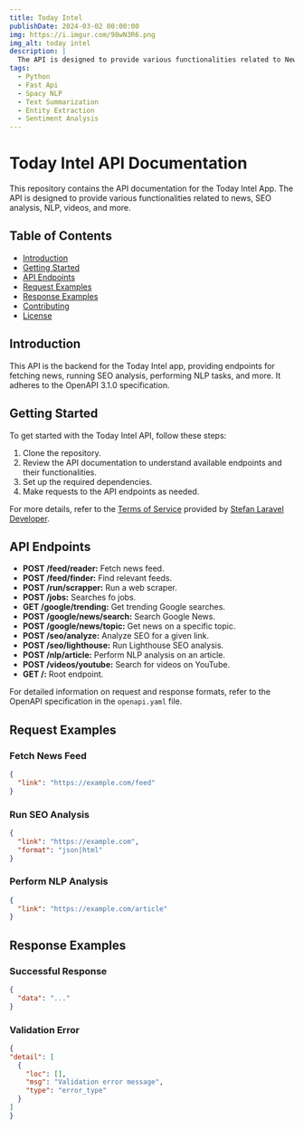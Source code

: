 ```yaml
---
title: Today Intel
publishDate: 2024-03-02 00:00:00
img: https://i.imgur.com/98wN3R6.png
img_alt: today intel
description: |
  The API is designed to provide various functionalities related to News, Trends, Article Summarization
tags:
  - Python
  - Fast Api
  - Spacy NLP
  - Text Summarization
  - Entity Extraction
  - Sentiment Analysis
---
```


# Today Intel API Documentation

This repository contains the API documentation for the Today Intel App.
The API is designed to provide various functionalities related to news, SEO analysis, NLP, videos, and more.

## Table of Contents

- [Introduction](#introduction)
- [Getting Started](#getting-started)
- [API Endpoints](#api-endpoints)
- [Request Examples](#request-examples)
- [Response Examples](#response-examples)
- [Contributing](#contributing)
- [License](#license)

## Introduction

This API is the backend for the Today Intel app, providing endpoints for fetching news,
running SEO analysis, performing NLP tasks, and more. It adheres to the OpenAPI 3.1.0 specification.

## Getting Started

To get started with the Today Intel API, follow these steps:

1. Clone the repository.
2. Review the API documentation to understand available endpoints and their functionalities.
3. Set up the required dependencies.
4. Make requests to the API endpoints as needed.

For more details, refer to the [Terms of Service](https://todayintel.com/terms/) provided by [Stefan Laravel Developer](https://lzomedia.com).

## API Endpoints

- **POST /feed/reader:** Fetch news feed.
- **POST /feed/finder:** Find relevant feeds.
- **POST /run/scrapper:** Run a web scraper.
- **POST /jobs:** Searches fo jobs.
- **GET /google/trending:** Get trending Google searches.
- **POST /google/news/search:** Search Google News.
- **POST /google/news/topic:** Get news on a specific topic.
- **POST /seo/analyze:** Analyze SEO for a given link.
- **POST /seo/lighthouse:** Run Lighthouse SEO analysis.
- **POST /nlp/article:** Perform NLP analysis on an article.
- **POST /videos/youtube:** Search for videos on YouTube.
- **GET /:** Root endpoint.

For detailed information on request and response formats, refer to the OpenAPI specification in the `openapi.yaml` file.

## Request Examples

### Fetch News Feed
```json
{
  "link": "https://example.com/feed"
}
```

### Run SEO Analysis
```json
{
  "link": "https://example.com",
  "format": "json|html"
}
```
### Perform NLP Analysis
```json
{
  "link": "https://example.com/article"
}
```
## Response Examples

### Successful Response

```json
{
  "data": "..."
}
```

### Validation Error

  ```json
  {
  "detail": [
    {
      "loc": [],
      "msg": "Validation error message",
      "type": "error_type"
    }
  ]
}
  ```
